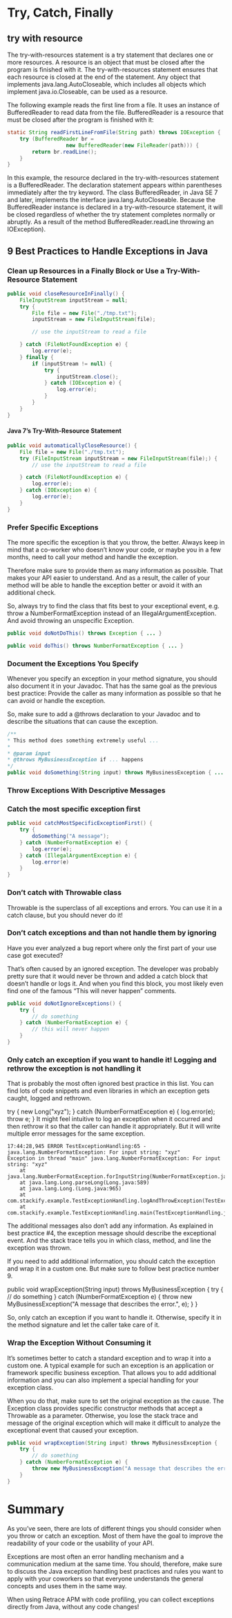 # Try, Catch, Finally

## try with resource

The try-with-resources statement is a try statement that declares one or more resources.
A resource is an object that must be closed after the program is finished with it.
The try-with-resources statement ensures that each resource is closed at the end of the statement.
Any object that implements java.lang.AutoCloseable, which includes all objects which implement java.io.Closeable, can be used as a resource.

The following example reads the first line from a file.
It uses an instance of BufferedReader to read data from the file.
BufferedReader is a resource that must be closed after the program is finished with it:

```java
static String readFirstLineFromFile(String path) throws IOException {
    try (BufferedReader br =
                   new BufferedReader(new FileReader(path))) {
        return br.readLine();
    }
}
```

In this example, the resource declared in the try-with-resources statement is a BufferedReader.
The declaration statement appears within parentheses immediately after the try keyword.
The class BufferedReader, in Java SE 7 and later, implements the interface java.lang.AutoCloseable.
Because the BufferedReader instance is declared in a try-with-resource statement,
it will be closed regardless of whether the try statement completes normally or abruptly.
As a result of the method BufferedReader.readLine throwing an IOException).

## 9 Best Practices to Handle Exceptions in Java

### Clean up Resources in a Finally Block or Use a Try-With-Resource Statement

```java
public void closeResourceInFinally() {
	FileInputStream inputStream = null;
	try {
		File file = new File("./tmp.txt");
		inputStream = new FileInputStream(file);

		// use the inputStream to read a file

	} catch (FileNotFoundException e) {
		log.error(e);
	} finally {
		if (inputStream != null) {
			try {
				inputStream.close();
			} catch (IOException e) {
				log.error(e);
			}
		}
	}
}
```

#### Java 7’s Try-With-Resource Statement

```java
public void automaticallyCloseResource() {
	File file = new File("./tmp.txt");
	try (FileInputStream inputStream = new FileInputStream(file);) {
		// use the inputStream to read a file

	} catch (FileNotFoundException e) {
		log.error(e);
	} catch (IOException e) {
		log.error(e);
	}
}
```

### Prefer Specific Exceptions

The more specific the exception is that you throw, the better. Always keep in mind that a co-worker who doesn’t know your code, or maybe you in a few months, need to call your method and handle the exception.

Therefore make sure to provide them as many information as possible. That makes your API easier to understand. And as a result, the caller of your method will be able to handle the exception better or avoid it with an additional check.

So, always try to find the class that fits best to your exceptional event, e.g. throw a NumberFormatException instead of an IllegalArgumentException. And avoid throwing an unspecific Exception.

```java
public void doNotDoThis() throws Exception { ... }

public void doThis() throws NumberFormatException { ... }
```

### Document the Exceptions You Specify

Whenever you specify an exception in your method signature, you should also document it in your Javadoc. That has the same goal as the previous best practice: Provide the caller as many information as possible so that he can avoid or handle the exception.

So, make sure to add a @throws declaration to your Javadoc and to describe the situations that can cause the exception.

```java
/**
* This method does something extremely useful ...
*
* @param input
* @throws MyBusinessException if ... happens
*/
public void doSomething(String input) throws MyBusinessException { ... }
```

### Throw Exceptions With Descriptive Messages

### Catch the most specific exception first

```java
public void catchMostSpecificExceptionFirst() {
	try {
		doSomething("A message");
	} catch (NumberFormatException e) {
		log.error(e);
	} catch (IllegalArgumentException e) {
		log.error(e)
	}
}
```

### Don’t catch with Throwable class

Throwable is the superclass of all exceptions and errors. You can use it in a catch clause, but you should never do it!

### Don’t catch exceptions and than not handle them by ignoring

Have you ever analyzed a bug report where only the first part of your use case got executed?

That’s often caused by an ignored exception. The developer was probably pretty sure that it would never be thrown and added a catch block that doesn’t handle or logs it. And when you find this block, you most likely even find one of the famous “This will never happen” comments.

```java
public void doNotIgnoreExceptions() {
	try {
		// do something
	} catch (NumberFormatException e) {
		// this will never happen
	}
}
```

### Only catch an exception if you want to handle it! Logging and rethrow the exception is not handling it

That is probably the most often ignored best practice in this list. You can find lots of code snippets and even libraries in which an exception gets caught, logged and rethrown.

try {
	new Long("xyz");
} catch (NumberFormatException e) {
	log.error(e);
	throw e;
}
It might feel intuitive to log an exception when it occurred and then rethrow it so that the caller can handle it appropriately. But it will write multiple error messages for the same exception.

```text
17:44:28,945 ERROR TestExceptionHandling:65 - java.lang.NumberFormatException: For input string: "xyz"
Exception in thread "main" java.lang.NumberFormatException: For input string: "xyz"
	at java.lang.NumberFormatException.forInputString(NumberFormatException.java:65)
	at java.lang.Long.parseLong(Long.java:589)
	at java.lang.Long.(Long.java:965)
	at com.stackify.example.TestExceptionHandling.logAndThrowException(TestExceptionHandling.java:63)
	at com.stackify.example.TestExceptionHandling.main(TestExceptionHandling.java:58)
```

The additional messages also don’t add any information. As explained in best practice #4, the exception message should describe the exceptional event. And the stack trace tells you in which class, method, and line the exception was thrown.

If you need to add additional information, you should catch the exception and wrap it in a custom one. But make sure to follow best practice number 9.

public void wrapException(String input) throws MyBusinessException {
	try {
		// do something
	} catch (NumberFormatException e) {
		throw new MyBusinessException("A message that describes the error.", e);
	}
}

So, only catch an exception if you want to handle it. Otherwise, specify it in the method signature and let the caller take care of it.

### Wrap the Exception Without Consuming it

It’s sometimes better to catch a standard exception and to wrap it into a custom one. A typical example for such an exception is an application or framework specific business exception. That allows you to add additional information and you can also implement a special handling for your exception class.

When you do that, make sure to set the original exception as the cause. The Exception class provides specific constructor methods that accept a Throwable as a parameter. Otherwise, you lose the stack trace and message of the original exception which will make it difficult to analyze the exceptional event that caused your exception.

```java
public void wrapException(String input) throws MyBusinessException {
	try {
		// do something
	} catch (NumberFormatException e) {
		throw new MyBusinessException("A message that describes the error.", e);
	}
}
```

# Summary

As you’ve seen, there are lots of different things you should consider when you throw or catch an exception.
Most of them have the goal to improve the readability of your code or the usability of your API.

Exceptions are most often an error handling mechanism and a communication medium at the same time.
You should, therefore, make sure to discuss the Java exception handling best practices and rules you want to apply with your coworkers so that everyone understands the general concepts and uses them in the same way.

When using Retrace APM with code profiling, you can collect exceptions directly from Java, without any code changes!
